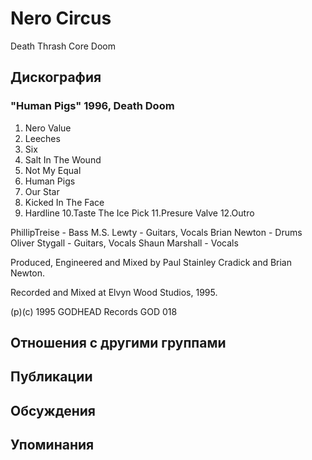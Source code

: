 # Nero Circus

Death Thrash Core Doom

## Дискография

### "Human Pigs" 1996, Death Doom

1.  Nero Value
2.  Leeches
3.  Six
4.  Salt In The Wound
5.  Not My Equal
6.  Human Pigs
7.  Our Star
8.  Kicked In The Face
9.  Hardline
10.Taste The Ice Pick
11.Presure Valve
12.Outro

PhillipTreise - Bass
M.S. Lewty - Guitars, Vocals
Brian Newton - Drums
Oliver Stygall - Guitars, Vocals
Shaun Marshall - Vocals

Produced, Engineered and Mixed by Paul Stainley Cradick and Brian Newton.

Recorded and Mixed at Elvyn Wood Studios, 1995.

(p)(c) 1995 GODHEAD  Records GOD 018


## Отношения с другими группами


## Публикации


## Обсуждения


## Упоминания

